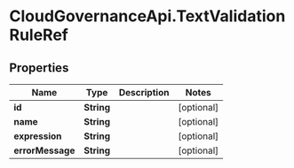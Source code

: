 # CloudGovernanceApi.TextValidationRuleRef

## Properties

Name | Type | Description | Notes
------------ | ------------- | ------------- | -------------
**id** | **String** |  | [optional] 
**name** | **String** |  | [optional] 
**expression** | **String** |  | [optional] 
**errorMessage** | **String** |  | [optional] 


